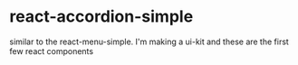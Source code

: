 # react-accordion-simple
similar to the react-menu-simple. I'm making a ui-kit and these are the first few react components
